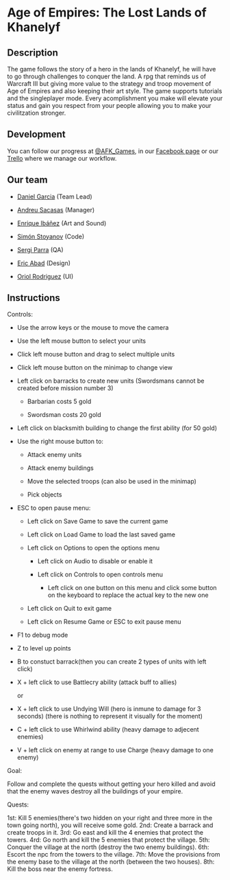 ﻿# Age of Empires: The Lost Lands of Khanelyf
## Description
The game follows the story of a hero in the lands of Khanelyf, he will have to go through challenges to conquer the land. A rpg that reminds us of Warcraft III but giving more value to the strategy and troop movement of Age of Empires and also keeping their art style. The game supports tutorials and the singleplayer mode. Every acomplishment you make will elevate your status and gain you respect from your people allowing you to make your civilitzation stronger.

## Development
You can follow our progress at [@AFK_Games](https://twitter.com/AFK_Games), in our [Facebook page](https://www.facebook.com/AwayFromKeyboardGames/) or our [Trello](https://trello.com/b/SDxGXSx2/project-2) where we manage our workflow. 

## Our team
* [Daniel Garcia](https://github.com/viriato22)  (Team Lead)

* [Andreu Sacasas](https://github.com/Andreu997) (Manager)

* [Enrique Ibáñez](https://github.com/QuiqueUPC) (Art and Sound)

* [Simón Stoyanov](https://github.com/SimonStoyanov) (Code)

* [Sergi Parra](https://github.com/t3m1X) (QA)

* [Eric Abad](https://github.com/cireks) (Design)

* [Oriol Rodriguez](https://github.com/Eweer) (UI)

## Instructions

Controls:

* Use the arrow keys or the mouse to move the camera

* Use the left mouse button to select your units

* Click left mouse button and drag to select multiple units

* Click left mouse button on the minimap to change view

* Left click on barracks to create new units (Swordsmans cannot be created before mission number 3)

  * Barbarian costs 5 gold

  * Swordsman costs 20 gold

* Left click on blacksmith building to change the first ability (for 50 gold)

* Use the right mouse button to:

  * Attack enemy units
 
  * Attack enemy buildings
 
  * Move the selected troops (can also be used in the minimap)

  * Pick objects

* ESC to open pause menu:

  * Left click on Save Game to save the current game

  * Left click on Load Game to load the last saved game

  * Left click on Options to open the options menu

	* Left click on Audio to disable or enable it

	* Left click on Controls to open controls menu

		* Left click on one button on this menu and click some button on the keyboard to replace the actual key to the new one

  * Left click on Quit to exit game

  * Left click on Resume Game or ESC to exit pause menu

* F1 to debug mode

* Z to level up points

* B to constuct barrack(then you can create 2 types of units with left click)

* X + left click to use Battlecry ability (attack buff to allies)

  or

* X + left click to use Undying Will (hero is inmune to damage for 3 seconds) (there is nothing to represent it visually for the moment)

* C + left click to use Whirlwind ability (heavy damage to adjecent enemies)

* V + left click on enemy at range to use Charge (heavy damage to one enemy)

Goal:

Follow and complete the quests without getting your hero killed and avoid that the enemy waves destroy all the buildings of your empire. 

Quests:

1st: Kill 5 enemies(there's two hidden on your right and three more in the town going north), you will receive some gold.
2nd: Create a barrack and create troops in it.
3rd: Go east and kill the 4 enemies that protect the towers.
4rd: Go north and kill the 5 enemies that protect the village.
5th: Conquer the village at the north (destroy the two enemy buildings).
6th: Escort the npc from the towers to the village.
7th: Move the provisions from the enemy base to the village at the north (between the two houses).
8th: Kill the boss near the enemy fortress.